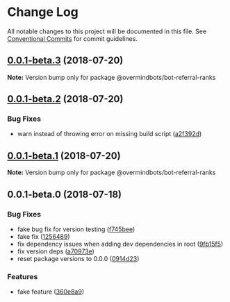 # Change Log

All notable changes to this project will be documented in this file.
See [Conventional Commits](https://conventionalcommits.org) for commit guidelines.

<a name="0.0.1-beta.3"></a>
## [0.0.1-beta.3](https://github.com/overmindbots/bot-referral-ranks/compare/@overmindbots/bot-referral-ranks@0.0.1-beta.2...@overmindbots/bot-referral-ranks@0.0.1-beta.3) (2018-07-20)




**Note:** Version bump only for package @overmindbots/bot-referral-ranks

<a name="0.0.1-beta.2"></a>
## [0.0.1-beta.2](https://github.com/overmindbots/bot-referral-ranks/compare/@overmindbots/bot-referral-ranks@0.0.1-beta.1...@overmindbots/bot-referral-ranks@0.0.1-beta.2) (2018-07-20)


### Bug Fixes

* warn instead of throwing error on missing build script ([a2f392d](https://github.com/overmindbots/bot-referral-ranks/commit/a2f392d))




<a name="0.0.1-beta.1"></a>
## [0.0.1-beta.1](https://github.com/overmindbots/bot-referral-ranks/compare/@overmindbots/bot-referral-ranks@0.0.1-beta.0...@overmindbots/bot-referral-ranks@0.0.1-beta.1) (2018-07-20)




**Note:** Version bump only for package @overmindbots/bot-referral-ranks

<a name="0.0.1-beta.0"></a>
## 0.0.1-beta.0 (2018-07-18)


### Bug Fixes

* fake bug fix for version testing ([f745bee](https://github.com/overmindbots/bot-referral-ranks/commit/f745bee))
* fake fix ([1256489](https://github.com/overmindbots/bot-referral-ranks/commit/1256489))
* fix dependency issues when adding dev dependencies in root ([9fb15f5](https://github.com/overmindbots/bot-referral-ranks/commit/9fb15f5))
* fix version deps ([a70973e](https://github.com/overmindbots/bot-referral-ranks/commit/a70973e))
* reset package versions to 0.0.0 ([0914d23](https://github.com/overmindbots/bot-referral-ranks/commit/0914d23))


### Features

* fake feature ([360e8a9](https://github.com/overmindbots/bot-referral-ranks/commit/360e8a9))
